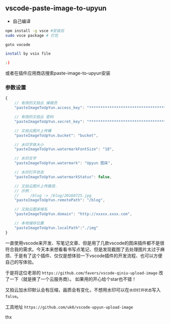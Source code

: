 ## vscode-paste-image-to-upyun

* 自己编译
```bash
npm install -g vsce #安装后
sudo vsce package # 打包

goto vocode

install by vsix file

:)
```

或者在插件应用商店搜索paste-image-to-upyun安装

### 参数设置


```js
{
    // 有效的又拍云 操做员
    "pasteImageToUpYun.access_key": "*****************************************",

    // 有效的又拍云 密码
    "pasteImageToUpYun.secret_key": "*****************************************",

    // 又拍云图片上传桶
    "pasteImageToUpYun.bucket": "bucket",

    // 水印字体大小
    "pasteImageToUpYun.watermarkFontSize": "18",

    // 水印文字
    "pasteImageToUpYun.watermark": "Upyun 图床",

    // 水印打开状态
    "pasteImageToUpYun.watermarkStatus": false,

    // 又拍云图片上传路径.
    // 示例：
    //     /blog -> /blog/20160725.jpg
    "pasteImageToUpYun.remotePath": "/blog",

    // 又拍云图床域名
    "pasteImageToUpYun.domain": "http://xxxxx.xxxx.com",

    // 本地储存位置
    "pasteImageToUpYun.localPath":"./img"
}
```



一直使用vscode来开发、写笔记文章、但是用了几款vscode的图床插件都不是很符合我的需求。今天本来想看看书写点笔记、但是发现截图了去处理图片太过于麻烦、于是有了这个插件、仅仅是想体验一下vscode插件的开发流程、也可以方便自己的写体验。

于是将这位老哥的 `https://github.com/favers/vscode-qiniu-upload-image` 改了一下（就是换了一个云服务商）。
如果用的开心给个star也不错！

又拍云加水印默认会有压缩，画质会有变化，不想用水印可以在`水印打开状态`写入`false`。

工具地址 `https://github.com/uk0/vscode-upyun-upload-image`

thx
